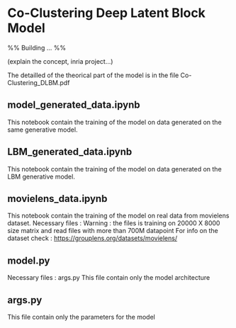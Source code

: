 # Co-Clustering Deep Latent Block Model

%% Building ... %%

(explain the concept, inria project...)

The detailled of the theorical part of the model is in the file Co-Clustering_DLBM.pdf 

## model_generated_data.ipynb

This notebook contain the training of the model on data generated on the same generative model.

## LBM_generated_data.ipynb

This notebook contain the training of the model on data generated on the LBM generative model.

## movielens_data.ipynb

This notebook contain the training of the model on real data from movielens dataset.
Necessary files : 
Warning : the files is training on 20000 X 8000 size matrix and read files with more than 700M datapoint
For info on the dataset check : https://grouplens.org/datasets/movielens/

## model.py

Necessary files : args.py
This file contain only the model architecture

## args.py

This file contain only the parameters for the model
